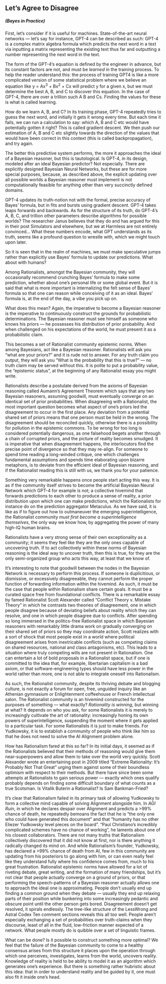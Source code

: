 ## Let’s Agree to Disagree
##### **(Bayes in Practice)**

First, let’s consider if it is useful for machines. State-of-the-art neural networks — let’s say for instance, GPT-4 can be described as such: GPT-4 is a complex matrix algebra formula which predicts the next word in a text via inputting a matrix representing the existing text thus far and outputting a number representing the next word in the text.

The form of the GPT-4’s equation is defined by the engineer in advance, but its constant factors are not, and must be *learned* in the training process. To help the reader understand this: the process of training GPT4 is like a more complicated version of some statistical problem where we believe an equation like y = Ax<sup>3</sup> + Bx<sup>2</sup> + Cx will predict y for a given x, but we must determine the best A, B, and C to discover this equation. In the case of GPT-4, there are over a trillion such A B and Cs. Finding the values for these is what is called learning.

How do we learn A, B, and C? In its training phase, GPT-4 repeatedly tries to guess the next word, and initially it gets it wrong every time. But each time it fails, we can run a calculation to say: which A, B and C etc would have potentially gotten it right? This is called gradient descent. We then push our estimation of A, B and C etc slightly towards the direction of the values that would have been correct in this context (this is called backpropagation), and try again.

The better this predictive system performs, the more it approaches the ideal of a Bayesian reasoner, but this is tautological. Is GPT-4, in its design, modeled after an ideal Bayesian predictor? Not especially. There are explicitly designed Bayesian Neural Networks, but these are for more special purposes, because, as described above, the explicit updating over all possible worlds a Bayesian reasoner must implement is not computationally feasible for anything other than very succinctly defined domains.

GPT-4 updates its truth-notion not with the formal, precise accuracy of Bayes’ formula, but in fits and bursts using gradient descent. GPT-4 takes leaps forwards and backwards. As for the structure of its truth, do GPT-4’s A, B, C, and trillion other parameters describe algorithms for possible worlds? The researcher Janus believes that they do and has argued for this in their post Simulators and elsewhere, but we at Harmless are not entirely convinced... What these numbers encode, what GPT understands as its truth, seems like a profound question to wrestle with, which we might touch upon later.

So it is seen that in the realm of machines, we must make speculative jumps rather than explicitly use Bayes’ formula to update our predictions. What about with humans?

Among Rationalists, amongst the Bayesian community, they will occasionally recommend crunching Bayes’ formula to make some prediction, whether about one’s personal life or some global event. But it is said that what is more important is internalizing the felt sense of Bayes’ formula so that one can reason while conceiving of it as an ideal. Bayes’ formula is, at the end of the day, a vibe you pick up on.

What does this mean? Again, the imperative to become a Bayesian reasoner is the imperative to continuously construct the grounds for probabilistic determinations. The Bayesian reasoner must see himself as someone who knows his priors — he possesses his distribution of prior probability. And when challenged on his expectations of the world, he must present it as a probabilistic claim.

This becomes a set of Rationalist community epistemic norms. When among Bayesians, act like a Bayesian reasoner. Rationalists will ask you “what are your priors?” and it is rude not to answer. For any truth claim you output, they will ask you “What is the probability that this is true?” — no truth claim may be served without this. It is polite to put a probability value, the “epistemic status”, at the beginning of any Rationalist essay you might write.

Rationalists describe a postulate derived from the axioms of Bayesian reasoning called Aumann’s Agreement Theorem which says that any two Bayesian reasoners, assuming goodwill, must eventually converge on an identical set of prior probabilities. When disagreeing with a Rationalist, the most important question becomes what aspect of one’s priors led the disagreement to occur in the first place. Any deviation from a potential shared set of priors means that one person must be held in the wrong. The disagreement should be reconciled quickly, otherwise there is a possibility for pollution in the epistemic commons. To be wrong for too long is considered potentially dangerous, as one falsehood begets another through a chain of corrupted priors, and the picture of reality becomes smudged. It is imperative that when disagreement happens, the interlocutors find the precise point of divergence so that they may re-align. For someone to spend time reading a long-winded critique, one which challenges fundamental assumptions and spends time elaborating upon bizarre metaphors, is to deviate from the efficient ideal of Bayesian reasoning, and if the Rationalist reading this is still with us, we thank you for your patience. 

Something very remarkable happens once people start acting this way. It is as if the community itself strives to become the artificial Bayesian Neural Network which GPT-4 for example is not; a collective hivemind that forwards predictions to each other to produce a sense of reality, a prior distribution upon which one can make predictions, which the Rationalists for instance do on the prediction aggregator Metaculus. As we have said, it is like as if to figure out how to outmaneuver the emerging superintelligence, the Rationalist community *must first become a superintelligence themselves*, the only way we know how, by aggregating the power of many high-IQ human brains.

Rationalists have a very strong sense of their own exceptionality as a community; it seems they feel like they are the only ones capable of uncovering truth. If to act collectively within these norms of Bayesian reasoning is the ideal way to uncover truth, then this is true, for they are the only semi-organized group who acts this way, at least that we know of.

It’s interesting to note that goodwill between the nodes in the Bayesian Network is necessary to perform this process. If someone is duplicitious, or dismissive, or excessively disagreeable, they cannot perform the proper function of forwarding information within the hivemind. As such, it must be the case that people within Rationalism share certain goals. It must be a curated space free from foundational conflicts. There is a remarkable essay by famed Rationalist Scott Alexander called “Conflict Theory v. Mistake Theory” in which he contrasts two theories of disagreement, one in which people disagree because of deviating beliefs about reality which they can resolve, and one in which people disagree due to conflicts. After spending so long immersed in the politics-free Rationalist space in which Bayesian reasoners with remarkably little drama work on gradually converging on their shared set of priors so they may coordinate action, Scott realizes with a sort of shock that most people exist in a world where political disagreement arises from inextricable conflicts (such as competing claims on shared resources, national and class antagonisms, etc). This leads to a situation where truly competing wills are not present in Rationalism. One can entertain a lot of bold proposals in a Rationalist space, but if one is committed to the idea that, for example, libertarian capitalism is a bad axiom, or that software-engineering types should have less power in the world rather than more, one is not able to integrate oneself into Rationalism.

As such, the Rationalist community, despite its thriving debate and blogging culture, is not exactly a forum for open, free, unguided inquiry like an Athenian gymnasium or Enlightenment coffeehouse or French intellectual salon. The Rationalist community is an hivemind constructed for the purposes of something — what exactly? *Rationality is winning*, but winning at what? It depends on who you ask, for some Rationalists it is merely to increasingly cultivate the art of rationality: increasingly honing its own powers of superintelligence, suspending the moment where it gets applied to a particular task. For some Rationalists it is just to make friends. For Yudkowsky, it is to establish a community of people who think like him so that he does not need to solve the AI Alignment problem alone.

How has Rationalism fared at this so far? In its initial days, it seemed as if the Rationalists believed that their methods of reasoning would give them near-superpowers and allow them to take over the world very quickly. Scott Alexander wrote an entertaining post in 2009 titled “Extreme Rationality: It’s Probably Not That Great” urging them against some of their boundless optimism with respect to their methods. But there have since been some attempts at Rationalists to gain serious power — exactly which ones qualify probably depends on finding some difficult boundary of what counts as a true Scotsman. Is Vitalik Buterin a Rationalist? Is Sam Bankman-Fried?

It’s clear that Rationalism failed in its primary task of allowing Yudkowsky to form a collective mind capable of solving Alignment alongside him. In *AGI Ruin*, in which he declares despair over Alignment and predicts a >99% chance of death, he repeatedly bemoans the fact that he is “the only one who could have generated this document” and that “humanity has no other Eliezer Yudkowsky level pieces on the board”. “Paul Christiano’s incredibly complicated schemes have no chance of working”, he laments about one of his closest collaborators. There are not many truths that Rationalism collectively discovered that it did not know at first, nor is there anything it radically changed its mind on. And while Rationalism’s founder, Yudkowsky, has declared a >99% chance of death from AI, few in this community are updating from his posteriors to go along with him, or can even really feel like they understand fully where his confidence comes from, much to his great frustration. Rationalist epistemic norms have allowed for a lot of riveting debate, great writing, and the formation of many friendships, but it’s not clear that people actually converge on a ground of priors, or that performing the speech-patterns of a Bayesian reasoner actually allows one to approach the ideal one is approximating. People don’t usually end up finding a common ground when they debate — usually they end up relaxing parts of their position while bunkering into some increasingly pedantic and obscure point until the other person gets bored. Disagreement doesn’t get resolved, it spirals endlessly. The tree-like structure of the LessWrong and Astral Codex Ten comment sections reveals this all too well. People aren’t especially exchanging a set of probabilities over truth-claims when they discourse, least of all in the fluid, low-friction manner expected of a network. What people mostly do is quibble over a set of linguistic frames.

What can be done? Is it possible to construct something more optimal? We feel that the failure of the Bayesian community to come to a healthy consensus arises from this structure it places upon the operation through which one perceives, investigates, learns from the world, uncovers reality. Knowledge of reality is held to be ability to model it as an algorithm which generates one’s experience. But there is something rather hubristic about this idea: that in order to understand reality and be guided by it, one must also fit it inside one’s head. 